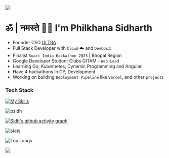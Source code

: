 ![](https://capsule-render.vercel.app/api?type=waving&color=gradient&height=100&section=header)
# ॐ | नमस्ते 🙏🏼 I'm Philkhana Sidharth

- Founder CEO [ULTRA](https://ultra.theananta.in/)
- Full Stack Developer with `Cloud` ☁️ and `DevOps`⚓️
- Finalist `Smart India Hackathon 2023` | Bhopal Region
- Google Developer Student Clubs GITAM - `Web Lead`
- Learning Go, Kubernetes, Dynamic Programming and Angular
- Have 4 hackathons in CP, Development
- Working on building `Deployment Pipeline` like `Vercel`, and other `projects`



### Tech Stack
[![My Skills](https://skillicons.dev/icons?i=nextjs,react,aws,prisma,postgres,mongodb,vite,express,workers,terraform,nodejs,docker,redis,grafana,prometheus,tailwind,postman,figma,firebase,supabase,sqlite,flask,cloudflare,java,py,ts,js,c,cpp,rust&perline=8)](https://skillicons.dev)  

<p align="left"> <img src="https://komarev.com/ghpvc/?username=psidh&label=Profile%20views&color=000000&style=flat" alt="psidh" /> </p>

[![Sidh's github activity graph](https://github-readme-activity-graph.vercel.app/graph?username=psidh&theme=github-compact)](https://github.com/psidh/github-readme-activity-graph)

![stats](https://github-readme-stats.vercel.app/api?username=psidh&show_icons=true&theme=dark)

![Top Langs](https://github-readme-stats.vercel.app/api/top-langs/?username=psidh&langs_count=8&theme=dark) 

![](https://capsule-render.vercel.app/api?type=waving&color=gradient&height=100&section=footer)
